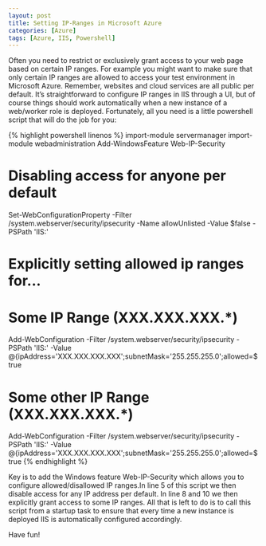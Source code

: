 ```yaml
---
layout: post
title: Setting IP-Ranges in Microsoft Azure
categories: [Azure]
tags: [Azure, IIS, Powershell]
---
```


Often you need to restrict or exclusively grant access to your web
page based on certain IP ranges. For example you might want to make
sure that only certain IP ranges are allowed to access your test
environment in Microsoft Azure. Remember, websites and cloud services
are all public per default.  It’s straightforward to configure IP
ranges in IIS through a UI, but of course things should work
automatically when a new instance of a web/worker role is deployed.
Fortunately, all you need is a little powershell script that will do
the job for you:

{% highlight powershell linenos %}
import-module servermanager
import-module webadministration
Add-WindowsFeature Web-IP-Security
# Disabling access for anyone per default
Set-WebConfigurationProperty -Filter /system.webserver/security/ipsecurity -Name allowUnlisted -Value $false -PSPath 'IIS:'
# Explicitly setting allowed ip ranges for...
# Some IP Range (XXX.XXX.XXX.*)
Add-WebConfiguration -Filter /system.webserver/security/ipsecurity -PSPath 'IIS:' -Value @{ipAddress='XXX.XXX.XXX.XXX';subnetMask='255.255.255.0';allowed=$true
# Some other IP Range (XXX.XXX.XXX.*)
Add-WebConfiguration -Filter /system.webserver/security/ipsecurity -PSPath 'IIS:' -Value @{ipAddress='XXX.XXX.XXX.XXX';subnetMask='255.255.255.0';allowed=$true
{% endhighlight  %}

Key is to add the Windows feature Web-IP-Security which allows you to
configure allowed/disallowed IP ranges.In line 5 of this script we
then disable access for any IP address per default. In line 8 and 10
we then explicitly grant access to some IP ranges. All that is left to
do is to call this script from a startup task to ensure that every
time a new instance is deployed IIS is automatically configured
accordingly.

Have fun!
